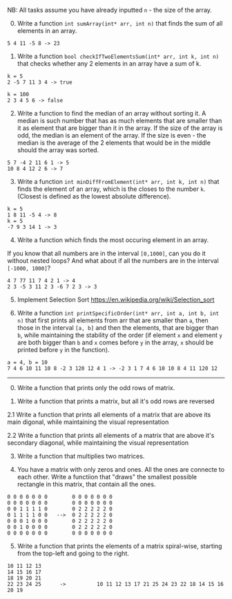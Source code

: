 NB: All tasks assume you have already inputted `n` - the size of the array.

0. Write a function `int sumArray(int* arr, int n)` that finds the sum of all elements in an array.

```
5 4 11 -5 8 -> 23
```

1. Write a function `bool checkIfTwoElementsSum(int* arr, int k, int n)` that checks whether any 2 elements in an array have a sum of k.

```
k = 5
2 -5 7 11 3 4 -> true

k = 100
2 3 4 5 6 -> false

```

2. Write a function to find the median of an array without sorting it. A median is such number that has as much elements that are smaller than it as element that are bigger than it in the array. If the size of the array is odd, the median is an element of the array. If the size is even - the median is the average of the 2 elements that would be in the middle should the array was sorted.

```
5 7 -4 2 11 6 1 -> 5
10 8 4 12 2 6 -> 7
```

3. Write a function `int minDiffFromElement(int* arr, int k, int n)` that finds the element of an array, which is the closes to the number `k`. (Closest is defined as the lowest absolute difference).
```
k = 5
1 8 11 -5 4 -> 8
k = 5
-7 9 3 14 1 -> 3
```

4. Write a function which finds the most occuring element in an array. 

If you know that all numbers are in the interval `[0,1000]`, can you do it without nested loops?
And what about if all the numbers are in the interval `[-1000, 1000]`? 

```
4 7 77 11 7 4 2 1 -> 4
2 3 -5 3 11 2 3 -6 7 2 3 -> 3
```

5. Implement Selection Sort
https://en.wikipedia.org/wiki/Selection_sort


6. Write a function `int printSpecificOrder(int* arr, int a, int b, int n)` that first prints all elements from arr that are smaller than `a`, then those in the interval `[a, b]` and then the elements, that are bigger than `b`, while maintaining the stability of the order (if element `x` and element `y` are both bigger than `b` and `x` comes before `y` in the array, `x` should be printed before `y` in the function).

```
a = 4, b = 10
7 4 6 10 11 10 8 -2 3 120 12 4 1 -> -2 3 1 7 4 6 10 10 8 4 11 120 12
```

-----------------------------------

0. Write a function that prints only the odd rows of matrix. 

1. Write a function that prints a matrix, but all it's odd rows are reversed

2.1 Write a function that prints all elements of a matrix that are above its main digonal, while maintaining the visual representation

2.2 Write a function that prints all elements of a matrix that are above it's secondary diagonal, while maintaining the visual representation

3. Write a function that multiplies two matrices.

4. You have a matrix with only zeros and ones. All the ones are connecte to each other. Write a functiion that "draws" the smallest possible rectangle in this matrix, that contain all the ones. 

```
0 0 0 0 0 0 0        0 0 0 0 0 0 0
0 0 0 0 0 0 0        0 0 0 0 0 0 0
0 0 1 1 1 1 0        0 2 2 2 2 2 0
0 1 1 1 1 0 0   -->  0 2 2 2 2 2 0 
0 0 0 1 0 0 0        0 2 2 2 2 2 0
0 0 1 0 0 0 0        0 2 2 2 2 2 0
0 0 0 0 0 0 0        0 0 0 0 0 0 0

```

5. Write a function that prints the elements of a matrix spiral-wise, starting from the top-left and going to the right.

```
10 11 12 13
14 15 16 17
18 19 20 21
22 23 24 25      ->          10 11 12 13 17 21 25 24 23 22 18 14 15 16 20 19
```



